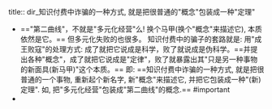 title:: dir_知识付费中诈骗的一种方式, 就是把很普通的"概念"包装成一种"定理"

- =="第二曲线"，不就是"多元化经营"么! 换个马甲(换个"概念"来描述它), 本质依然是它。== 但多元化失败的也很多。
  知识付费中的骗子的套路就是: 用"成王败寇"的处理方式: 成了就把它说成是科学，败了就说成是伪科学。==并提出各种"概念"，成了就把它说成是"定律"，败了就暴露出其"只是另一种事物的新面具(新马甲)"这个本质。==
  即: ==知识付费中诈骗的一种方式, 就是把很普通的一个事物, 重新起个新名字, 新"概念"来描述它, 并把它包装成一种"(新)定理". 如, 把"多元化经营"包装成"第二曲线"的概念.== #important
-